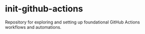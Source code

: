 # init-github-actions
Repository for exploring and setting up foundational GitHub Actions workflows and automations.

